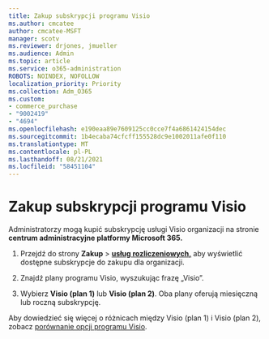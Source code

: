 ```yaml
---
title: Zakup subskrypcji programu Visio
ms.author: cmcatee
author: cmcatee-MSFT
manager: scotv
ms.reviewer: drjones, jmueller
ms.audience: Admin
ms.topic: article
ms.service: o365-administration
ROBOTS: NOINDEX, NOFOLLOW
localization_priority: Priority
ms.collection: Adm_O365
ms.custom:
- commerce_purchase
- "9002419"
- "4694"
ms.openlocfilehash: e190eaa89e7609125cc0cce7f4a6861424154dec
ms.sourcegitcommit: 1b4ecaba74cfcff155528dc9e1002011afe0f110
ms.translationtype: MT
ms.contentlocale: pl-PL
ms.lasthandoff: 08/21/2021
ms.locfileid: "58451104"
---
```

# <a name="purchase-visio-subscription"></a>Zakup subskrypcji programu Visio

Administratorzy mogą kupić subskrypcję usługi Visio organizacji na stronie **centrum administracyjne platformy Microsoft 365.**

1. Przejdź do strony **Zakup**  >  **[usług rozliczeniowych,](https://go.microsoft.com/fwlink/p/?linkid=868433)** aby wyświetlić dostępne subskrypcje do zakupu dla organizacji.

2. Znajdź plany programu Visio, wyszukując frazę „Visio”.

3. Wybierz **Visio (plan 1)** lub **Visio (plan 2)**. Oba plany oferują miesięczną lub roczną subskrypcję.

Aby dowiedzieć się więcej o różnicach między Visio (plan 1) i Visio (plan 2), zobacz [porównanie opcji programu Visio](https://products.office.com/Visio/microsoft-visio-plans-and-pricing-compare-visio-options).

